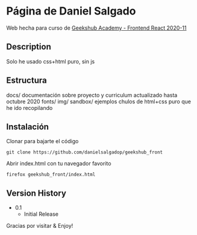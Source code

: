 # Página de Daniel Salgado

Web hecha para curso de [Geekshub Academy - Frontend React 2020-11](https://bootcamp.geekshubsacademy.com/online/frontend-react/)

## Description

Solo he usado css+html puro, sin js


## Estructura

docs/ documentación sobre proyecto y curriculum actualizado hasta octubre 2020
fonts/
img/
sandbox/ ejemplos chulos de html+css puro que he ido recopilando


## Instalación

Clonar para bajarte el código
```
git clone https://github.com/danielsalgadop/geekshub_front
```

Abrir index.html con tu navegador favorito

```
firefox geekshub_front/index.html
```


## Version History

* 0.1
    * Initial Release


Gracias por visitar & Enjoy!